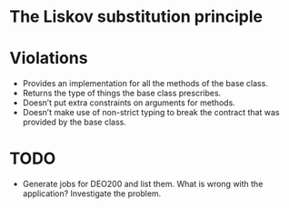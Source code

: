 The Liskov substitution principle					
=================================

# Violations
* Provides an implementation for all the methods of the base class.
* Returns the type of things the base class prescribes.
* Doesn’t put extra constraints on arguments for methods.
* Doesn’t make use of non-strict typing to break the contract that was provided by the base class.

# TODO
* Generate jobs for DEO200 and list them. What is wrong with the application? Investigate the problem.